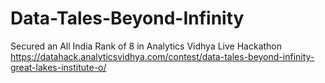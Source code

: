 # Data-Tales-Beyond-Infinity
Secured an All India Rank of 8 in Analytics Vidhya Live Hackathon
https://datahack.analyticsvidhya.com/contest/data-tales-beyond-infinity-great-lakes-institute-o/
